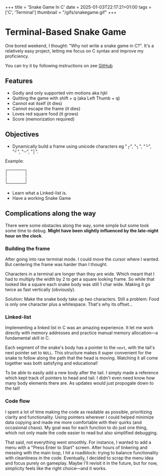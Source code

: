 +++
title = 'Snake Game In C'
date = 2025-01-03T22:17:21+01:00
tags = ['C', 'Terminal']
thumbnail = "/gifs/snakegame.gif"
+++

# Terminal-Based Snake Game
One bored weekend, I thought: "Why not write a snake game in C?". 
It's a relatively easy project, letting me focus on C syntax and improve my proficiency.

You can try it by following instructions on zee [GitHub](https://github.com/Abishevs/TerminalSnakeGame.git)

<script src="https://asciinema.org/a/696925.js" id="asciicast-696925" async="true"></script>

## Features
- Godly and only supported vim motions aka hjkl
- Quitting the game with shift + q (aka Left Thumb + q)
- Cannot eat itself (it dies)
- Cannot escape the frame (it dies)
- Loves red square food (it grows)
- Score (memorization required)

## Objectives 
- Dynamically build a frame using unicode characters 
eg "┌", "┐", "└", "┘", "─", "│".

Example:
```c
┌────────┐
│        │
│        │
└────────┘
```

- Learn what a Linked-list is.
- Have a working Snake Game

## Complications along the way

There were some obstacles along the way, some simple but some took some time to
debug. **Might have been slightly influenced by the late-night hour on the clock**. 

### Building the frame
After going into raw terminal mode. I could move the cursor where I wanted.
But centering the frame was harder than I thought. 

Characters in a terminal are longer than they are wide. Which meant that 
I had to multiply the width by 2 to get a square looking frame. So while that looked
like a square each snake body was still 1 char wide. Making it go twice as fast vertically
(obviously). 

Solution: Make the snake body take up two characters. 
Still a problem: Food is only one character plus a whitespace. That's why its
offset...

### Linked-list
Implementing a linked list in C was an amazing experience. It let me work
directly with memory addresses and practice manual memory allocation—a
fundamental skill in C.

Each segment of the snake's body has a pointer to the `next`, with the tail's
next pointer set to `NULL`. This structure makes it super convenient for the
snake to follow along the path that the head is moving. Watching it all come
together was both satisfying and educational!

To be able to easily add a new body after the tail. I simply made a reference
which kept track of pointers to head and tail. I didn't even need know how many
body elements there are. As updates would just propogate down to the tail!

### Code flow
I spent a lot of time making the code as readable as possible, prioritizing
clarity and functionality. Using pointers wherever I could helped minimize data
copying and made me more comfortable with their quirks (and occasional chaos).
My goal was for each function to do just one thing, which not only made the
code easier to read but also simplified debugging.

That said, not everything went smoothly. For instance, I wanted to add a menu
with a "Press Enter to Start" screen. After hours of tinkering and messing with
the main loop, I hit a roadblock: trying to balance functionality with
cleanliness in the code. Eventually, I decided to scrap the menu idea and focus
purely on gameplay. Maybe I'll revisit it in the future, but for now,
simplicity feels like the right choice—and it works.

